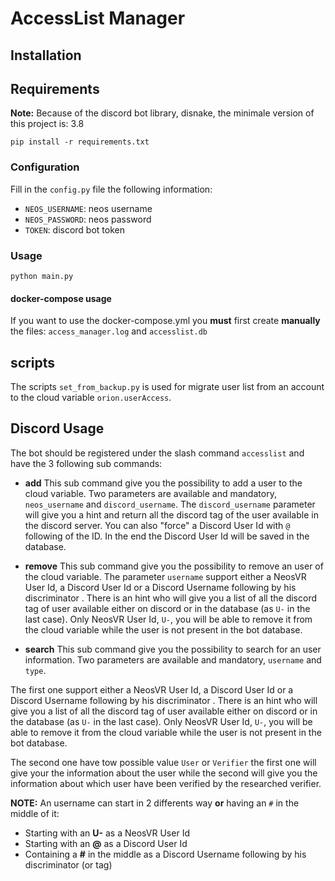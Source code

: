 # AccessList Manager

## Installation

## Requirements

**Note:** Because of the discord bot library, disnake, the minimale version
of this project is: 3.8

```
pip install -r requirements.txt
```

### Configuration

Fill in the `config.py` file the following information:
- `NEOS_USERNAME`: neos username
- `NEOS_PASSWORD`: neos password
- `TOKEN`: discord bot token

### Usage

```
python main.py
```

#### docker-compose usage

If you want to use the docker-compose.yml you **must** first create **manually**
the files: `access_manager.log` and `accesslist.db`

## scripts

The scripts `set_from_backup.py` is used for migrate user list from an account
to the cloud variable `orion.userAccess`.

## Discord Usage

The bot should be registered under the slash command `accesslist` and have the 3 following sub commands:

- **add** This sub command give you the possibility to add a user to the cloud variable. Two parameters are available and mandatory, `neos_username` and `discord_username`. The `discord_username` parameter will give you a hint and return all the discord tag of the user available in the discord server. You can also "force" a Discord User Id with `@` following of the ID. In the end the Discord User Id will be saved in the database.

- **remove** This sub command give you the possibility to  remove an user of the cloud variable. The parameter `username` support either a NeosVR User Id, a Discord User Id or a Discord Username following by his discriminator .  There is an hint who will give you a list of all the discord tag of user available either on discord or in the database (as `U-` in the last case). Only NeosVR User Id, `U-`, you will be able to remove it from the cloud variable while the user is not present in the bot database.

- **search** This sub command give you the possibility to search for an user information. Two parameters are available and mandatory, `username` and `type`. 

The first one support either a NeosVR User Id, a Discord User Id or a Discord Username following by his discriminator .  There is an hint who will give you a list of all the discord tag of user available either on discord or in the database (as `U-` in the last case).  Only NeosVR User Id, `U-`, you will be able to remove it from the cloud variable while the user is not present in the bot database.

The second one have tow possible value `User` or `Verifier` the first one will give your the information about the user while the second will give you the information about which user have been verified by the researched verifier.

**NOTE:** An username can start in 2 differents way **or** having an `#` in the middle of it:
- Starting with an **U-** as a NeosVR User Id
- Starting with an **@** as a Discord User Id
- Containing a **#** in the middle as a Discord Username following by his discriminator (or tag)
